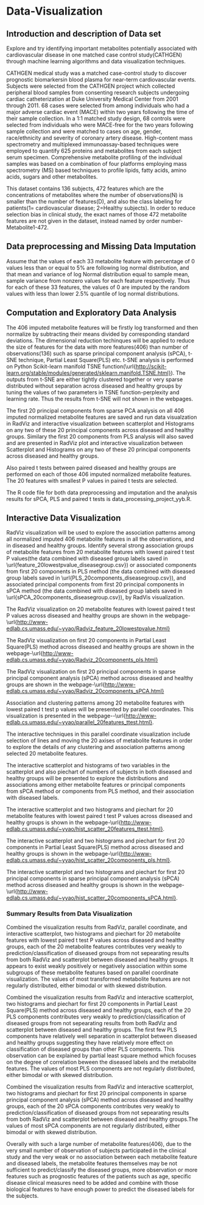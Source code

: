 # Data-Visualization

## Introduction and description of Data set 
Explore and try identifying important metabolites potentially associated with cardiovascular disease in one matched case control study(CATHGEN) through machine learning algorithms and data visualization techniques.


CATHGEN medical study was a matched case-control study to discover prognostic biomarkersin blood plasma for near-term cardiovascular events. Subjects were selected from the CATHGEN project which collected peripheral blood samples from consenting research subjects undergoing cardiac catheterization at Duke University Medical Center from 2001 through 2011.  68 cases were selected from among individuals who had a major adverse cardiac event (MACE) within two years following the time of their sample collection. In a 1:1 matched study design, 68 controls were selected from individuals who were MACE-free for the two years following sample collection and were matched to cases on age, gender, race/ethnicity and severity of coronary artery disease. High-content mass spectrometry and multiplexed immunoassay-based techniques were employed to quantify 625 proteins and metabolites from each subject serum specimen. Comprehensive metabolite profiling of the individual samples was based on a combination of four platforms employing mass spectrometry (MS) based techniques to profile lipids, fatty acids, amino acids, sugars and other metabolites. 


This dataset contains 136 subjects, 472 features which are the concentrations of metabolites where the number of observations(N) is smaller than the number of features(D), and also the class labeling for patients(1= cardiovascular disease; 2=Healthy subjects). In order to reduce selection bias in clinical study, the exact names of those 472 metabolite features are not given in the dataset, instead named by order number-Metabolite1-472.


## Data preprocessing and Missing Data Imputation


Assume that the values of each 33 metabolite feature with percentage of 0 values less than or equal to 5% are following log normal distribution, and that mean and variance of log Normal distribution equal to sample mean, sample variance from nonzero values for each feature respectively. Thus for each of these 33 features, the values of 0 are imputed by the random values with less than lower 2.5% quantile of log normal distributions.


## Computation and Exploratory Data Analysis

The 406 imputed metabolite features will be firstly log transformed and then normalize by subtracting their means divided by corresponding standard deviations. The dimensional reduction techinques will be applied to reduce the size of features for the data with more features(406) than number of observations(136) such as sparse principal component analysis (sPCA), t-SNE technique, Partial Least Square(PLS) etc. t-SNE analysis is performed on Python Scikit-learn manifold TSNE function(\url{http://scikit-learn.org/stable/modules/generated/sklearn.manifold.TSNE.html}). The outputs from t-SNE are either tightly clustered together or very sparse distributed without separation across diseased and healthy groups by tuning the values of two parameters in TSNE function-perplexity and learning rate. Thus the results from t-SNE will not shown in the webpages.

The first 20 principal components from sparse PCA analysis on all 406 imputed normalized metabolite features are saved and run data visualzation in RadViz and interactive visualization between scatterplot and Histograms on any two of these 20 principal components across diseased and healthy groups. Similary the first 20 components from PLS analysis will also saved and are presented in RadViz plot and interactive visualization between Scatterplot and Histograms on any two of these 20 principal components across diseased and healthy groups.

Also paired t tests between paired diseased and healthy groups are performed on each of those 406 imputed normalized metabolite features. The 20 features with smallest P values in paired t tests are selected. 

The R code file for both data preprocessing and imputation and the analysis results for sPCA, PLS and paired t tests is data_processing_project_yyb.R.


## Interactive Data Visualization


RadViz visualization will be used to explore the association patterns among all normalized imputed 406 metabolite features in all the observations, and in diseased and healthy groups. Identify several strong association groups of metabolite features from 20 metabolite features with lowest paired t test P values(the data combined with diseased group labels saved in \url{feature_20lowestpvalue_diseasegroup.csv}) or associated components from first 20 components in PLS method (the data combined with diseased group labels saved in \url{PLS_20components_diseasegroup.csv}), and associated principal components from first 20 principal components in sPCA method (the data combined with diseased group labels saved in \url{sPCA_20components_diseasegroup.csv}), by RadVis visualization.

The RadViz visualization on 20 metabolite features with lowest paired t test P values across diseased and healthy groups are shown in the webpage-\url{http://www-edlab.cs.umass.edu/~yyao/Radviz_feature_20lowestpvalue.html}


The RadViz visualization on first 20 components in Partial Least Square(PLS) method across diseased and healthy groups are shown in the webpage-\url{http://www-edlab.cs.umass.edu/~yyao/Radviz_20components_pls.html}


The RadViz visualization on first 20 principal components in sparse principal component analysis (sPCA) method across diseased and healthy groups are shown in the webpage-\url{http://www-edlab.cs.umass.edu/~yyao/Radviz_20components_sPCA.html}


Association and clustering patterns among 20 metabolite features with lowest paired t test p values will be presented by parallel coordinates. This visualization is presented in the webpage--\url{http://www-edlab.cs.umass.edu/~yyao/parallel_20features_ttest.html}.


The interactive techniques in this parallel coordinate visualization include selection of lines and moving the 20 axises of metabolite features in order to explore the details of any clustering and association patterns among selected 20 metabolite features.


The interactive scatterplot and histograms of two variables in the scatterplot and also piechart of numbers of subjects in both diseased and healthy groups will be presented to explore the distributions and associations among either metabolite features or principal components from sPCA method or components from PLS method, and their association with diseased labels.


The interactive scatterplot and two histograms and piechart for 20 metabolite features with lowest paired t test P values across diseased and healthy groups is shown in the webpage-\url{http://www-edlab.cs.umass.edu/~yyao/hist_scatter_20features_ttest.html}.

The interactive scatterplot and two histograms and piechart for first 20 components in Partial Least Square(PLS) method across diseased and healthy groups is shown in the webpage-\url{http://www-edlab.cs.umass.edu/~yyao/hist_scatter_20components_pls.html}.


The interactive scatterplot and two histograms and piechart for first 20 principal components in sparse principal component analysis (sPCA) method across diseased and healthy groups is shown in the webpage-\url{http://www-edlab.cs.umass.edu/~yyao/hist_scatter_20components_sPCA.html}.



### Summary Results from Data Visualization


Combined the visualization results from RadViz, parallel coordinate, and interactive scatterplot, two histograms and piechart for 20 metabolite features with lowest paired t test P values across diseased and healthy groups, each of the 20 metabolite features contributes very weakly to prediction/classification of diseased groups from not sepearating results from both RadViz and scatterplot between diseased and healthy groups. It appears to exist weakly positively or negatively association within some subgroups of these metabolite features based on parallel coordinate visualization. The values of most transformed metabolite features are not regularly distributed, either bimodal or with skewed distribution.


Combined the visualization results from RadViz and interactive scatterplot, two histograms and piechart for first 20 components in Partial Least Square(PLS) method across diseased and healthy groups, each of the 20 PLS components contributes very weakly to prediction/classification of diseased groups from not sepearating results from both RadViz and scatterplot between diseased and healthy groups. The first few PLS components have relatively well separation in scatterplot between diseased and healthy groups suggesting they have relatively more effect on classification of diseased groups than other PLS components. This observation can be explained by partial least square method which focuses on the degree of correlation beween the diseased labels and the metabolite features. The values of most PLS components are not regularly distributed, either bimodal or with skewed distribution.


Combined the visualization results from RadViz and interactive scatterplot, two histograms and piechart for first 20 principal components in sparse principal component analysis (sPCA) method across diseased and healthy groups, each of the 20 sPCA components contributes very weakly to prediction/classification of diseased groups from not sepearating results from both RadViz and scatterplot between diseased and healthy groups.The values of most sPCA components are not regularly distributed, either bimodal or with skewed distribution.


Overally with such a large number of metabolite features(406), due to the very small number of observation of subjects participated in the clinical study and the very weak or no association between each metabolite feature and diseased labels, the metabolite features themselves may be not sufficient to predict/classify the diseased groups, more observation or more features such as prognostic features of the patients such as age, specific disease clinical measures need to be added and combine with those biological features to have enough power to predict the diseased labels for the subjects.


